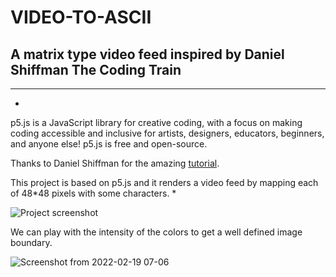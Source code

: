 # VIDEO-TO-ASCII
## A matrix type video feed inspired by Daniel Shiffman The Coding Train
---


*
p5.js is a JavaScript library for creative coding, with a focus on making coding accessible and inclusive for artists, designers, educators, beginners, and anyone else! p5.js is free and open-source.

Thanks to Daniel Shiffman for the amazing [tutorial](https://www.youtube.com/watch?v=55iwMYv8tGI).

This project is based on p5.js and it renders a video feed by mapping each of 48\*48 pixels with some characters.
*

![Project screenshot](https://user-images.githubusercontent.com/29384259/154780748-46f924ce-0831-44be-96b0-410be3d4baf5.png)

We can play with the intensity of the colors to get a well defined image boundary.

![Screenshot from 2022-02-19 07-06](https://user-images.githubusercontent.com/29384259/154781017-0b6595e8-f0a3-4289-944c-00eaa804795e.png)
